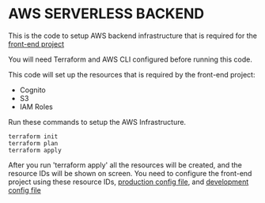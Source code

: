 # AWS SERVERLESS BACKEND

This is the code to setup AWS backend infrastructure that is required for the [front-end project](https://github.com/andrewlau4/aws-angular-integrate-demo)  

You will need Terraform and AWS CLI configured before running this code.

This code will set up the resources that is required by the front-end project:

* Cognito
* S3
* IAM Roles

Run these commands to setup the AWS Infrastructure. 

```
terraform init
terraform plan
terraform apply
```

After you run 'terraform apply' all the resources will be created, and the resource IDs will be shown on screen. You need to configure the front-end project using these resource IDs, [production config file](https://github.com/andrewlau4/aws-angular-integrate-demo/blob/main/src/environments/environment.ts), and [development config file](https://github.com/andrewlau4/aws-angular-integrate-demo/blob/main/src/environments/environment.development.ts)

